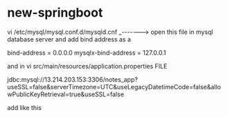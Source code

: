 # new-springboot

 vi /etc/mysql/mysql.conf.d/mysqld.cnf   _-------> open this file in mysql database server and add bind address as a 
 
 bind-address            = 0.0.0.0
mysqlx-bind-address     = 127.0.0.1


and in vi src/main/resources/application.properties FILE 

 jdbc:mysql://13.214.203.153:3306/notes_app?useSSL=false&serverTimezone=UTC&useLegacyDatetimeCode=false&allowPublicKeyRetrieval=true&useSSL=false  
 
 add like this
 
 
 
